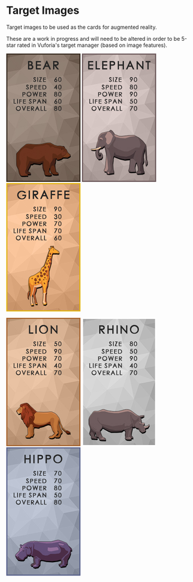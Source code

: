 # Target Images

Target images to be used as the cards for augmented reality.

These are a work in progress and will need to be altered in order to be 5-star rated in Vuforia's target manager (based on image features).

![Bear](https://github.com/crouchbindset/professionalskills/blob/master/Target%20Images/Bear.jpg?raw=true)
![Elephant](https://github.com/crouchbindset/professionalskills/blob/master/Target%20Images/Elephant.jpg?raw=true)
![Giraffe](https://github.com/crouchbindset/professionalskills/blob/master/Target%20Images/Giraffe.jpg?raw=true)

![Lion](https://github.com/crouchbindset/professionalskills/blob/master/Target%20Images/Lion.jpg?raw=true)
![Rhino](https://github.com/crouchbindset/professionalskills/blob/master/Target%20Images/Rhino.jpg?raw=true)
![Hippo](https://github.com/crouchbindset/professionalskills/blob/master/Target%20Images/Hippo.jpg?raw=true)
